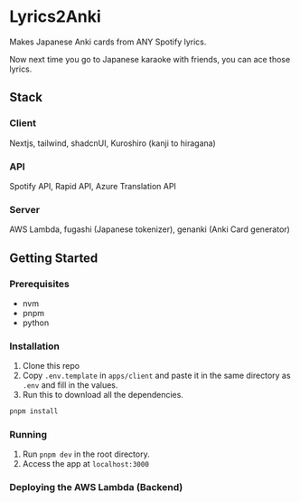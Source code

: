 # Lyrics2Anki

Makes Japanese Anki cards from ANY Spotify lyrics.

Now next time you go to Japanese karaoke with friends, you can ace those lyrics.

## Stack

### Client

Nextjs, tailwind, shadcnUI, Kuroshiro (kanji to hiragana)

### API

Spotify API, Rapid API, Azure Translation API

### Server

AWS Lambda, fugashi (Japanese tokenizer), genanki (Anki Card generator)

## Getting Started

### Prerequisites

-   nvm
-   pnpm
-   python

### Installation

1. Clone this repo
2. Copy `.env.template` in `apps/client` and paste it in the same directory as `.env` and fill in the values.
3. Run this to download all the dependencies.

```bash
pnpm install
```

### Running

1. Run `pnpm dev` in the root directory.
2. Access the app at `localhost:3000`

### Deploying the AWS Lambda (Backend)
